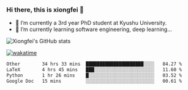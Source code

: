### Hi there, this is xiongfei 👋


- 🔭 I’m currently a 3rd year PhD student at Kyushu University.
- 🌱 I’m currently learning software engineering, deep learning...

<!--
**X1on9f31/X1on9f31** is a ✨ _special_ ✨ repository because its `README.md` (this file) appears on your GitHub profile.
Here are some ideas to get you started:
-->

![Xiongfei's GitHub stats](https://github-readme-stats.vercel.app/api?username=X1on9f31)


[![wakatime](https://wakatime.com/badge/user/9e8d5516-d162-43e7-9563-87295d455a71.svg)](https://wakatime.com/@9e8d5516-d162-43e7-9563-87295d455a71)

<!--START_SECTION:waka-->

```txt
Other        34 hrs 33 mins  █████████████████████░░░░   84.27 %
LaTeX        4 hrs 45 mins   ███░░░░░░░░░░░░░░░░░░░░░░   11.60 %
Python       1 hr 26 mins    █░░░░░░░░░░░░░░░░░░░░░░░░   03.52 %
Google Doc   15 mins         ░░░░░░░░░░░░░░░░░░░░░░░░░   00.61 %
```

<!--END_SECTION:waka-->

